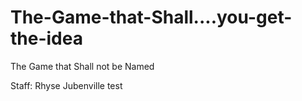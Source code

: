 The-Game-that-Shall....you-get-the-idea
=======================================

The Game that Shall not be Named

Staff:
Rhyse Jubenville
test

